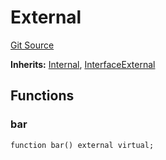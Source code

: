 # External
[Git Source](https://github.com/0xStation/0xrails/blob/491ae339f09853335dba9e897f46862d776d54b5/src/lib/ERC7201/External.sol)

**Inherits:**
[Internal](/src/lib/ERC7201/Internal.sol/abstract.Internal.md), [InterfaceExternal](/src/lib/ERC7201/Interface.sol/interface.InterfaceExternal.md)


## Functions
### bar


```solidity
function bar() external virtual;
```

